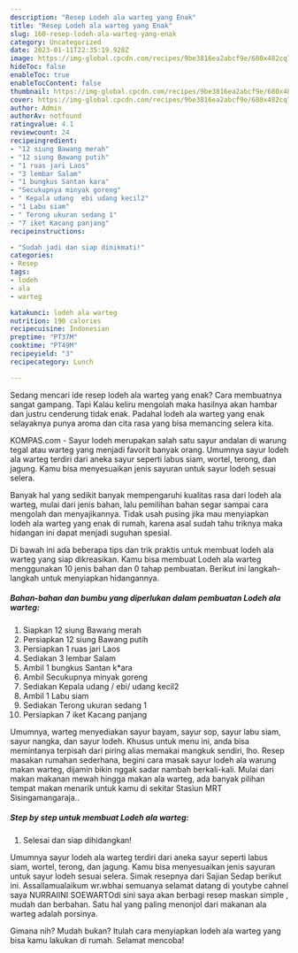 ```yaml
---
description: "Resep Lodeh ala warteg yang Enak"
title: "Resep Lodeh ala warteg yang Enak"
slug: 160-resep-lodeh-ala-warteg-yang-enak
category: Uncategorized
date: 2023-01-11T22:35:19.928Z
image: https://img-global.cpcdn.com/recipes/9be3816ea2abcf9e/680x482cq70/lodeh-ala-warteg-foto-resep-utama.jpg
hideToc: false
enableToc: true
enableTocContent: false
thumbnail: https://img-global.cpcdn.com/recipes/9be3816ea2abcf9e/680x482cq70/lodeh-ala-warteg-foto-resep-utama.jpg
cover: https://img-global.cpcdn.com/recipes/9be3816ea2abcf9e/680x482cq70/lodeh-ala-warteg-foto-resep-utama.jpg
author: Admin
authorAv: notfound
ratingvalue: 4.1
reviewcount: 24
recipeingredient:
- "12 siung Bawang merah"
- "12 siung Bawang putih"
- "1 ruas jari Laos"
- "3 lembar Salam"
- "1 bungkus Santan kara"
- "Secukupnya minyak goreng"
- " Kepala udang  ebi udang kecil2"
- "1 Labu siam"
- " Terong ukuran sedang 1"
- "7 iket Kacang panjang"
recipeinstructions:

- "Sudah jadi dan siap dinikmati!"
categories:
- Resep
tags:
- lodeh
- ala
- warteg

katakunci: lodeh ala warteg 
nutrition: 190 calories
recipecuisine: Indonesian
preptime: "PT37M"
cooktime: "PT49M"
recipeyield: "3"
recipecategory: Lunch

---
```



Sedang mencari ide resep lodeh ala warteg yang enak? Cara membuatnya sangat gampang. Tapi Kalau keliru mengolah maka hasilnya akan hambar dan justru cenderung tidak enak. Padahal lodeh ala warteg yang enak selayaknya punya aroma dan cita rasa yang bisa memancing selera kita.


KOMPAS.com - Sayur lodeh merupakan salah satu sayur andalan di warung tegal atau warteg yang menjadi favorit banyak orang. Umumnya sayur lodeh ala warteg terdiri dari aneka sayur seperti labus siam, wortel, terong, dan jagung. Kamu bisa menyesuaikan jenis sayuran untuk sayur lodeh sesuai selera.

Banyak hal yang sedikit banyak mempengaruhi kualitas rasa dari lodeh ala warteg, mulai dari jenis bahan, lalu pemilihan bahan segar sampai cara mengolah dan menyajikannya. Tidak usah pusing jika mau menyiapkan lodeh ala warteg yang enak di rumah, karena asal sudah tahu triknya maka hidangan ini dapat menjadi suguhan spesial.


Di bawah ini ada beberapa tips dan trik praktis untuk membuat lodeh ala warteg yang siap dikreasikan. Kamu bisa membuat Lodeh ala warteg menggunakan 10 jenis bahan dan 0 tahap pembuatan. Berikut ini langkah-langkah untuk menyiapkan hidangannya.

<!--inarticleads1-->

##### Bahan-bahan dan bumbu yang diperlukan dalam pembuatan Lodeh ala warteg:

1. Siapkan 12 siung Bawang merah
1. Persiapkan 12 siung Bawang putih
1. Persiapkan 1 ruas jari Laos
1. Sediakan 3 lembar Salam
1. Ambil 1 bungkus Santan k*ara
1. Ambil Secukupnya minyak goreng
1. Sediakan  Kepala udang / ebi/ udang kecil2
1. Ambil 1 Labu siam
1. Sediakan  Terong ukuran sedang 1
1. Persiapkan 7 iket Kacang panjang


Umumnya, warteg menyediakan sayur bayam, sayur sop, sayur labu siam, sayur nangka, dan sayur lodeh. Khusus untuk menu ini, anda bisa memintanya terpisah dari piring alias memakai mangkuk sendiri, lho. Resep masakan rumahan sederhana, begini cara masak sayur lodeh ala warung makan warteg, dijamin bikin nggak sadar nambah berkali-kali. Mulai dari makan makanan mewah hingga makan ala warteg, ada banyak pilihan tempat makan menarik untuk kamu di sekitar Stasiun MRT Sisingamangaraja.. 

<!--inarticleads2-->

##### Step by step untuk membuat Lodeh ala warteg:


1. Selesai dan siap dihidangkan!

Umumnya sayur lodeh ala warteg terdiri dari aneka sayur seperti labus siam, wortel, terong, dan jagung. Kamu bisa menyesuaikan jenis sayuran untuk sayur lodeh sesuai selera. Simak resepnya dari Sajian Sedap berikut ini. Assallamualaikum wr.wbhai semuanya selamat datang di youtybe cahnel saya NURRAIINI SOEWARTOdi sini saya akan berbagi resep maskan simple , mudah dan berbahan. Satu hal yang paling menonjol dari makanan ala warteg adalah porsinya. 

Gimana nih? Mudah bukan? Itulah cara menyiapkan lodeh ala warteg yang bisa kamu lakukan di rumah. Selamat mencoba!
